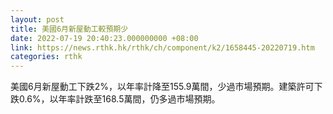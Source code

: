 ```yaml
---
layout: post
title: 美國6月新屋動工較預期少
date: 2022-07-19 20:40:23.000000000 +08:00
link: https://news.rthk.hk/rthk/ch/component/k2/1658445-20220719.htm
categories: rthk
---
```


美國6月新屋動工下跌2%，以年率計降至155.9萬間，少過市場預期。建築許可下跌0.6%，以年率計跌至168.5萬間，仍多過市場預期。
